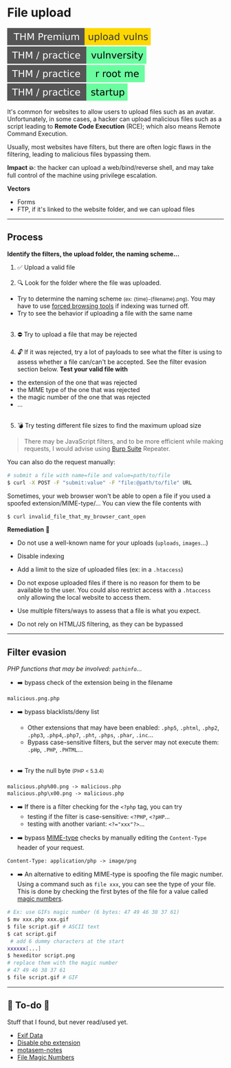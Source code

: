 # File upload

[![uploadvulns](../../../_badges/thmp/uploadvulns.svg)](https://tryhackme.com/room/uploadvulns)
[![vulnversity](../../../_badges/thm-p/vulnversity.svg)](https://tryhackme.com/room/vulnversity)
[![rrootme](../../../_badges/thm-p/rrootme.svg)](https://tryhackme.com/room/rrootme)
[![startup](../../../_badges/thm-p/startup.svg)](https://tryhackme.com/room/startup)

<div class="row row-cols-md-2"><div>

It's common for websites to allow users to upload files such as an avatar. Unfortunately, in some cases, a hacker can upload malicious files such as a script leading to **Remote Code Execution** (RCE); which also means Remote Command Execution.

Usually, most websites have filters, but there are often logic flaws in the filtering, leading to malicious files bypassing them.
</div><div>

**Impact 💥**: the hacker can upload a web/bind/reverse shell, and may take full control of the machine using privilege escalation.

**Vectors**

* Forms
* FTP, if it's linked to the website folder, and we can upload files
</div></div>

<hr class="sep-both">

## Process

<div class="row row-cols-md-2 mt-4"><div>

**Identify the filters, the upload folder, the naming scheme...**

1. ✅ Upload a valid file<br><span>&nbsp;</span>
2. 🔍 Look for the folder where the file was uploaded.
  * Try to determine the naming scheme <small>(ex: {time}-{filename}.png)</small>. You may have to use [forced browsing tools](/_cybersecurity/exploitation/web/fuzz/forced_browsing.md) if indexing was turned off.
  * Try to see the behavior if uploading a file with the same name<br><span>&nbsp;</span>
3. ⛔ Try to upload a file that may be rejected<br><span>&nbsp;</span>
4. 🔓 If it was rejected, try a lot of payloads to see what the filter is using to assess whether a file can/can't be accepted. See the filter evasion section below. **Test your valid file with**
* the extension of the one that was rejected
* the MIME type of the one that was rejected
* the magic number of the one that was rejected
* ...<br><span>&nbsp;</span>

5. 💣 Try testing different file sizes to find the maximum upload size

> There may be JavaScript filters, and to be more efficient while making requests, I would advise using [Burp Suite](/_cybersecurity/exploitation/web/burpsuite/index.md#repeater-tab) Repeater.
</div><div>

You can also do the request manually:

```bash
# submit a file with name=file and value=path/to/file
$ curl -X POST -F "submit:value" -F "file:@path/to/file" URL
```

Sometimes, your web browser won't be able to open a file if you used a spoofed extension/MIME-type/... You can view the file contents with

```bash
$ curl invalid_file_that_my_browser_cant_open
```

**Remediation** 🧯

* Do not use a well-known name for your uploads (`uploads`, `images`...)

* Disable indexing

* Add a limit to the size of uploaded files (ex: in a `.htaccess`)

* Do not expose uploaded files if there is no reason for them to be available to the user. You could also restrict access with a `.htaccess` only allowing the local website to access them.

* Use multiple filters/ways to assess that a file is what you expect.

* Do not rely on HTML/JS filtering, as they can be bypassed
</div></div>

<hr class="sep-both">

## Filter evasion

*PHP functions that may be involved: `pathinfo`...*

<div class="row row-cols-md-2 mt-4"><div>

* ➡️ bypass check of the extension being in the filename

```
malicious.png.php
```

* ➡️ bypass blacklists/deny list

  * Other extensions that may have been enabled: `.php5`, `.phtml`, `.php2`, `.php3`, `.php4`,`.php7`, `.pht`, `.phps`, `.phar`, `.inc`...
  * Bypass case-sensitive filters, but the server may not execute them: `.pHp`, `.PHP`, `.PHTML`...<small>&nbsp;</small><br><br>

* ➡️ Try the null byte <small>(PHP < 5.3.4)</small>

```
malicious.php%00.png -> malicious.php
malicious.php\x00.png -> malicious.php
```

* ➡️ If there is a filter checking for the `<?php` tag, you can try
  * testing if the filter is case-sensitive: `<?PHP`, `<?pHP`...
  * testing  with another variant: `<?="xxx"?>`...

</div><div>

* ➡️ bypass  [MIME-type](https://developer.mozilla.org/en-US/docs/Web/HTTP/Basics_of_HTTP/MIME_types/Common_types) checks by manually editing the `Content-Type` header of your request.

```
Content-Type: application/php -> image/png
```

* ➡️ An alternative to editing MIME-type is spoofing the file magic number. Using a command such as `file xxx`, you can see the type of your file. This is done by checking the first bytes of the file for a value called [magic numbers](https://en.wikipedia.org/wiki/List_of_file_signatures).

```bash
# Ex: use GIFs magic number (6 bytes: 47 49 46 38 37 61)
$ mv xxx.php xxx.gif
$ file script.gif # ASCII text
$ cat script.gif
 # add 6 dummy characters at the start
xxxxxx[...]
$ hexeditor script.png 
# replace them with the magic number
# 47 49 46 38 37 61
$ file script.gif # GIF
```
</div></div>

<hr class="sep-both">

## 👻 To-do 👻

Stuff that I found, but never read/used yet.

<div class="row row-cols-md-2"><div>

* [Exif Data](https://null-byte.wonderhowto.com/how-to/bypass-file-upload-restrictions-web-apps-get-shell-0323454/)
* [Disable php extension](https://stackoverflow.com/questions/1271899/disable-php-in-directory-including-all-sub-directories-with-htaccess)
* [motasem-notes](https://motasem-notes.net/bypassing-php-disable-functions-and-upload-filters-tryhackme/)
* [File Magic Numbers](https://gist.github.com/leommoore/f9e57ba2aa4bf197ebc5)
</div><div>
</div></div>